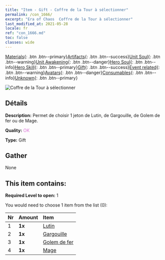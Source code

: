 ```yaml
---
title: "Item - Gift - Coffre de la Tour à sélectionner"
permalink: /con_1666/
excerpt: "Era of Chaos  Coffre de la Tour à sélectionner"
last_modified_at: 2021-05-28
locale: fr
ref: "con_1666.md"
toc: false
classes: wide
---
```

 [Materials](/ItemsFR/){: .btn .btn--primary}[Artifacts](/ItemsFR/Artifacts/){: .btn .btn--success}[Unit Soul](/ItemsFR/UnitSoul/){: .btn .btn--warning}[Unit Awakening](/ItemsFR/UnitAwakening/){: .btn .btn--danger}[Hero Soul](/ItemsFR/HeroSoul/){: .btn .btn--info}[Hero Skill](/ItemsFR/HeroSkill/){: .btn .btn--primary}[Gift](/ItemsFR/Gift/){: .btn .btn--success}[Event related](/ItemsFR/Events/){: .btn .btn--warning}[Avatars](/ItemsFR/Avatars/){: .btn .btn--danger}[Consumables](/ItemsFR/Consumables/){: .btn .btn--info}[Unknown](/ItemsFR/Unknown/){: .btn .btn--primary}

 ![Coffre de la Tour à sélectionner](/images/t/i_907282.png)

## Détails
 **Description:** Permet de choisir 1 jeton de Lutin, de Gargouille, de Golem de fer ou de Mage.

 **Quality:** <span style="color: #DA70D6">OK</span>

 **Type:** Gift

## Gather

  None

## This item contains:

 **Required Level to open:** 1

 You would need to choose 1 item from the list (0):

  | Nr | Amount |     Item    |
  |:---|:-------|:------------|
  | 1 |  **1x** | [Lutin](/ItemsFR/unt_235/) |  | 
  | 2 |  **1x** | [Gargouille](/ItemsFR/unt_236/) |  | 
  | 3 |  **1x** | [Golem de fer](/ItemsFR/unt_237/) |  | 
  | 4 |  **1x** | [Mage](/ItemsFR/unt_238/) |  | 
